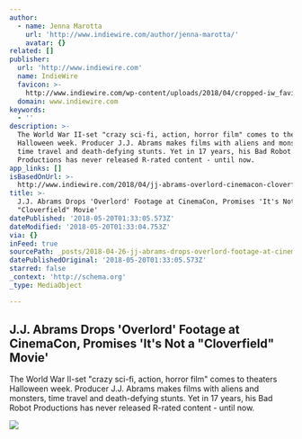 ```yaml
---
author:
  - name: Jenna Marotta
    url: 'http://www.indiewire.com/author/jenna-marotta/'
    avatar: {}
related: []
publisher:
  url: 'http://www.indiewire.com'
  name: IndieWire
  favicon: >-
    http://www.indiewire.com/wp-content/uploads/2018/04/cropped-iw_favicon.png?w=192
  domain: www.indiewire.com
keywords:
  - ''
description: >-
  The World War II-set "crazy sci-fi, action, horror film" comes to theaters
  Halloween week. Producer J.J. Abrams makes films with aliens and monsters,
  time travel and death-defying stunts. Yet in 17 years, his Bad Robot
  Productions has never released R-rated content - until now.
app_links: []
isBasedOnUrl: >-
  http://www.indiewire.com/2018/04/jj-abrams-overlord-cinemacon-cloverfield-1201957453/
title: >-
  J.J. Abrams Drops 'Overlord' Footage at CinemaCon, Promises 'It's Not a
  "Cloverfield" Movie'
datePublished: '2018-05-20T01:33:05.573Z'
dateModified: '2018-05-20T01:33:04.753Z'
via: {}
inFeed: true
sourcePath: _posts/2018-04-26-jj-abrams-drops-overlord-footage-at-cinemacon-promises.md
datePublishedOriginal: '2018-05-20T01:33:05.573Z'
starred: false
_context: 'http://schema.org'
_type: MediaObject

---
```

<article style=""><h1>J.J. Abrams Drops 'Overlord' Footage at CinemaCon, Promises 'It's Not a "Cloverfield" Movie'</h1><p>The World War II-set "crazy sci-fi, action, horror film" comes to theaters Halloween week. Producer J.J. Abrams makes films with aliens and monsters, time travel and death-defying stunts. Yet in 17 years, his Bad Robot Productions has never released R-rated content - until now.</p><img src="http://www.indiewire.com/wp-content/uploads/2018/04/shutterstock_9634337b.jpg?w=780" /></article>